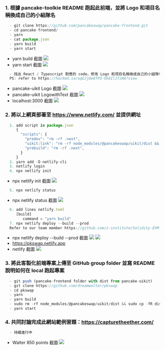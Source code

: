 ### 1. 根據 pancake-toolkie README 跑起此前端，並將 Logo 和項目名稱換成自己的小組隊名
```js
  - git clone https://github.com/pancakeswap/pancake-frontend.git
  - cd pancake-frontend/
  - yarn
  - cat package.json
  - yarn build
  - yarn start
```
- yarn build 截圖 ![](./hw1_yarn_build.png)
- yarn start 截圖 ![](./hw1_yarn_start.png)
```js
  - 找出 React / Typescript 對應的 code，修改 Logo 和項目名稱換成自己的小組隊名
  PS: refer to https://hackmd.io/oqGJjQe6TFO-Uk8IlJ7JHA?view
```
- pancake-uikit Logo 截圖 ![](./hw2_logo1.png)
- pancake-uikit LogowithText 截圖 ![](./hw2_logowithtext1.png)
- localhost:3000 截圖 ![](./hw2_localhost.png)

### 2. 將以上網頁部署至 https://www.netlify.com/ 並提供網址
```js
  1. add script in package.json
     {
       "scripts": {
         "predev": "rm -rf .next",
         "uikit:link": "rm -rf node_modules/@pancakeswap/uikit/dist && cp -fR ../pancake-toolkit/packages/pancake-uikit/dist node_modules/@pancakeswap/uikit/dist",
         "prebuild": "rm -rf .next",
       }
     }
  2. yarn add -D netlify-cli
  3. netlify login
  4. npx netlify init
```
- npx netlify init 截圖 ![](./hw2_npx_netlify_init.png)
```js
  5. npx netlify status
```
- npx netlify status 截圖 ![](./hw2_netlify_status.png)
```js
  6. add lines netlify.toml
     [build]
        command = "yarn build"
  7. npx netlify deploy --build --prod
  Refer to our team member https://github.com/z-institute/Solidity-EVM-Dev-Batch-1-HW/tree/Z21124004/W6/Group_coding/hw_1
```
- npx netlify deploy --build --prod 截圖 ![](./hw2_netlify_deploy_build1.png)
  ![](./hw2_netlify_deploy_build2.png)
- https://pkswap.netlify.app
- netlify 截圖 ![](./hw2_netlify.png)

### 3. 將此客製化前端專案上傳至 GitHub group folder 並寫 README 說明如何在 local 跑起專案
```js
  - git push (pancake-frontend folder with dist from pancake-uikit)
  - git clone https://github.com/dreamwalter/pkswap
  - cd pkswap
  - yarn
  - yarn build
  - sudo rm -rf node_modules/@pancakeswap/uikit/dist && sudo cp -fR dist node_modules/@pancakeswap/uikit && sudo rm -rf dist
  - yarn start
```

### 4. 共同討論完成此網站範例習題：https://capturetheether.com/
```js
  - 持續進行中
```
- Walter 850 points 截圖 ![](./hw4_score.png)
